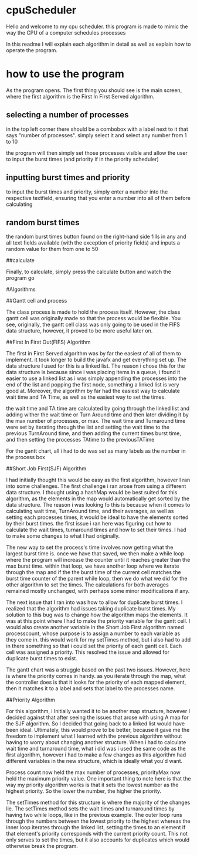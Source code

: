 # cpuScheduler

Hello and welcome to my cpu scheduler. this program is made to mimic the way the CPU of a computer schedules processes

In this readme I will explain each algorithm in detail as well as explain how to operate the program. 


# how to use the program

As the program opens. The first thing you should see is the main screen, where the first algorithm is the First In First Served algorithm. 

## selecting a number of processes

in the top left corner there should be a combobox with a label next to it that says "number of processes". simply select it and select any number from 1 to 10

the program will then simply set those processes visible and allow the user to input the burst times (and priority if in the priority scheduler)

## inputting burst times and priority

to input the burst times and priority, simply enter a number into the respective textfield, ensuring that you enter a number into all of them before calculating

## random burst times

the random burst times button found on the right-hand side fills in any and all text fields available (with the exception of priority fields) and 
inputs a random value for them from one to 50

##calculate

Finally, to calculate, simply press the calculate button and watch the program go


#Algorithms

##Gantt cell and process

The class process is made to hold the process itself. However, the class gantt cell was originally made so that the process would be flexible.
You see, originally, the gantt cell class was only going to be used in the FIFS data structure, however, it proved to be more useful later on.


##First In First Out(FIFS) Algorithm

The first in First Served algorithm was by far the easiest of all of them to implement. it took longer to build the javafx and get everything set up.
The data structure I used for this is a linked list. The reason i chose this for the data structure is because since i was placing items in a queue,
i found it easier to use a linked list as i was simply appending the processes into the end of the list and popping the first node, something a linked list
is very good at. Moreover, the algorithm by far had the easiest way to calculate wait time and TA Time, as well as the easiest way to set the times.

the wait time and TA time are calculated by going through the linked list and adding wither the wait time or Turn Around time and then later dividing it by
the max number of processes, or max. The wait time and Turnaround time were set by iterating through the list and setting the wait time to the previous
TurnAround time, and then adding the current times burst time, and then setting the processes TAtime to the previousTATime

For the gantt chart, all i had to do was set as many labels as the number in the process box

##Short Job First(SJF) Algorithm

I had initially thought this would be easy as the first algorithm, however I ran into some challenges. The first challenge i ran arose from using a different 
data structure. I thought using a hashMap would be best suited for this algorithm, as the elements in the map would automatically get sorted by the data
structure. The reason i was looking fo this is because when it comes to calculating wait time, TurnAround time, and their averages, as well as setting each
processes times, it would be ideal to have the elements sorted by their burst times. the first issue i ran here was figuring out how to calculate the 
wait times, turnaround times and how to set their times. I had to make some changes to what I had originally.

The new way to set the process's time involves now getting what the largest burst time is. once we have that saved, we then make a while loop where the program will
increase the counter until it reaches greater than the max burst time. within that loop, we have another loop where we iterate through the map and if the
the burst time of the current cell matches the burst time counter of the parent while loop, then we do what we did for the other algorithm to set the times.
The calculations for both averages remained mostly unchanged, with perhaps some minor modifications if any.

The next issue that I ran into was how to allow for duplicate burst times. I realized that the algorithm had issues taking duplicate burst times.
My solution to this bug was to change how the algorithm maps the elements. It was at this point where I had to make the priority variable for the gantt cell.
I would also create another variable in the Short Job First algorithm named processcount, whose purpose is to assign a number to each variable as they come in.
this would work for my setTimes method, but i also had to add in there something so that i could set the priority of each gantt cell.
Each cell was assigned a priority. This resolved the issue and allowed for duplicate burst times to exist.

The gantt chart was a struggle based on the past two issues. However, here is where the priority comes in handy. as you iterate through the map, what the controller
does is that it looks for the priority of each mapped element, then it matches it to a label and sets that label to the processes name.

##Priority Algorithm

For this algorithm, i Initially wanted it to be another map structure, however I decided against that after seeing the issues that arose with using A map for the SJF algorithm.
So I decided that going back to a linked list would have been ideal. Ultimately, this would prove to be better, because it gave me the freedom to implement what I learned with the previous algorithm without having to worry about changing another structure.
When i had to calculate wait time and turnaround time, what i did was i used the same code as the first algorithm, however i had to make a few changes as this algorithm had
different variables in the new structure, which is ideally what you'd want. 

Process count now held the max number of processes, priorityMax now held the maximum priority value. One important thing to note here is that the way my priority algorithm works is that it sets the lowest number as the highest priority. So the lower the number, the higher the priority. 

The setTimes method for this structure is where the majority of the changes lie. The setTimes method sets the wait times and turnaround times by having two while loops, like in the previous example. The outer loop runs through the numbers between the lowest priority to the highest whereas the inner loop iterates through the linked list, setting
the times to an element if that element's priority corresponds with the current priority count. This not only serves to set the times, but it also accounts for duplicates
which would otherwise break the program.
